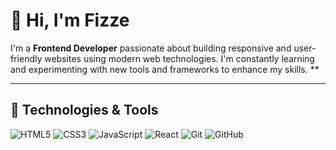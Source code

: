 # 👋 Hi, I'm **Fizze**

I'm a **Frontend Developer** passionate about building responsive and user-friendly websites using modern web technologies. I'm constantly learning and experimenting with new tools and frameworks to enhance my skills. **

---

## 🚀 **Technologies & Tools**  
![HTML5](https://img.shields.io/badge/-HTML5-E34F26?style=flat-square&logo=html5&logoColor=white)
![CSS3](https://img.shields.io/badge/-CSS3-1572B6?style=flat-square&logo=css3&logoColor=white)
![JavaScript](https://img.shields.io/badge/-JavaScript-F7DF1E?style=flat-square&logo=javascript&logoColor=black)
![React](https://img.shields.io/badge/-React-61DAFB?style=flat-square&logo=react&logoColor=black)
![Git](https://img.shields.io/badge/-Git-F05032?style=flat-square&logo=git&logoColor=white)
![GitHub](https://img.shields.io/badge/-GitHub-181717?style=flat-square&logo=github&logoColor=white)



<!--  ## 📈 **My GitHub Stats**  
![Fizze's GitHub Stats](https://github-readme-stats.vercel.app/api?username=Fizze003&show_icons=true&hide_title=true)

---  

✨ **Feel free to star my repositories if you find them useful!** ⭐
``
